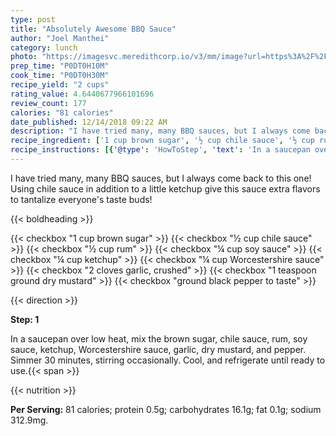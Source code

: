 ```yaml
---
type: post
title: "Absolutely Awesome BBQ Sauce"
author: "Joel Manthei"
category: lunch
photo: "https://imagesvc.meredithcorp.io/v3/mm/image?url=https%3A%2F%2Fimages.media-allrecipes.com%2Fuserphotos%2F8260609.jpg"
prep_time: "P0DT0H10M"
cook_time: "P0DT0H30M"
recipe_yield: "2 cups"
rating_value: 4.6440677966101696
review_count: 177
calories: "81 calories"
date_published: 12/14/2018 09:22 AM
description: "I have tried many, many BBQ sauces, but I always come back to this one! Using chile sauce in addition to a little ketchup give this sauce extra flavors to tantalize everyone's taste buds!"
recipe_ingredient: ['1 cup brown sugar', '½ cup chile sauce', '½ cup rum', '¼ cup soy sauce', '¼ cup ketchup', '¼ cup Worcestershire sauce', '2 cloves garlic, crushed', '1 teaspoon ground dry mustard', 'ground black pepper to taste']
recipe_instructions: [{'@type': 'HowToStep', 'text': 'In a saucepan over low heat, mix the brown sugar, chile sauce, rum, soy sauce, ketchup, Worcestershire sauce, garlic, dry mustard, and pepper. Simmer 30 minutes, stirring occasionally. Cool, and refrigerate until ready to use.\n'}]
---
```


I have tried many, many BBQ sauces, but I always come back to this one! Using chile sauce in addition to a little ketchup give this sauce extra flavors to tantalize everyone's taste buds! 

{{< boldheading >}}

{{< checkbox "1 cup brown sugar" >}}
{{< checkbox "½ cup chile sauce" >}}
{{< checkbox "½ cup rum" >}}
{{< checkbox "¼ cup soy sauce" >}}
{{< checkbox "¼ cup ketchup" >}}
{{< checkbox "¼ cup Worcestershire sauce" >}}
{{< checkbox "2 cloves garlic, crushed" >}}
{{< checkbox "1 teaspoon ground dry mustard" >}}
{{< checkbox "ground black pepper to taste" >}}


{{< direction >}}

**Step: 1**

In a saucepan over low heat, mix the brown sugar, chile sauce, rum, soy sauce, ketchup, Worcestershire sauce, garlic, dry mustard, and pepper. Simmer 30 minutes, stirring occasionally. Cool, and refrigerate until ready to use.{{< span >}}

{{< nutrition >}}

**Per Serving:** 81 calories; protein 0.5g; carbohydrates 16.1g; fat 0.1g; sodium 312.9mg.